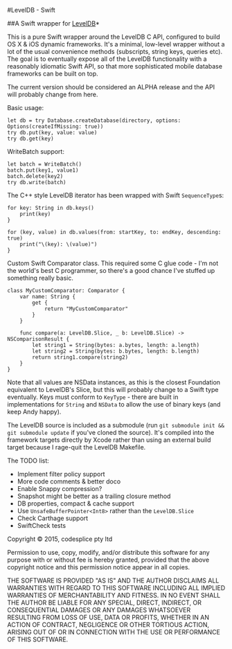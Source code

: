 #LevelDB - Swift

##A Swift wrapper for [LevelDB](https://github.com/google/leveldb)*

This is a pure Swift wrapper around the LevelDB C API, configured to build OS X & iOS dynamic frameworks. It's a minimal, low-level wrapper without a lot of the usual convenience methods (subscripts, string keys, queries etc). The goal is to eventually expose all of the LevelDB functionality with a reasonably idiomatic Swift API, so that more sophisticated mobile database frameworks can be built on top. 

The current version should be considered an ALPHA release and the API will probably change from here. 

Basic usage:

	let db = try Database.createDatabase(directory, options: Options(createIfMissing: true))
	try db.put(key, value: value)
	try db.get(key)

WriteBatch support:

	let batch = WriteBatch()
	batch.put(key1, value1)
	batch.delete(key2)
	try db.write(batch)

The C++ style LevelDB iterator has been wrapped with Swift `SequenceType`s:

	for key: String in db.keys()
		print(key)
	}
  
	for (key, value) in db.values(from: startKey, to: endKey, descending: true)
		print("\(key): \(value)")
	}
  

Custom Swift Comparator class. This required some C glue code - I'm not the world's best C programmer, so there's a good chance I've stuffed up something really basic.

	class MyCustomComparator: Comparator {
		var name: String {
			get {
				return "MyCustomComparator"
			}
		}
		
	    func compare(a: LevelDB.Slice, _ b: LevelDB.Slice) -> NSComparisonResult {
	        let string1 = String(bytes: a.bytes, length: a.length)
	        let string2 = String(bytes: b.bytes, length: b.length)
	        return string1.compare(string2)
	    }
	}

Note that all values are NSData instances, as this is the closest Foundation equivalent to LevelDB's Slice, but this will probably change to a Swift type eventually. Keys must conform to `KeyType` - there are built in implementations for `String` and `NSData` to allow the use of binary keys (and keep Andy happy).

The LevelDB source is included as a submodule (run `git submodule init && git submodule update` if you've cloned the source). It's compiled into the framework targets directly by Xcode rather than using an external build target because I rage-quit the LevelDB Makefile.

The TODO list:

* Implement filter policy support
* More code comments & better doco
* Enable Snappy compression?
* Snapshot might be better as a trailing closure method 
* DB properties, compact & cache support
* Use `UnsafeBufferPointer<Int8>` rather than the `LevelDB.Slice`
* Check Carthage support
* SwiftCheck tests


Copyright © 2015, codesplice pty ltd

Permission to use, copy, modify, and/or distribute this software for any purpose with or without fee is hereby granted, provided that the above copyright notice and this permission notice appear in all copies.

THE SOFTWARE IS PROVIDED "AS IS" AND THE AUTHOR DISCLAIMS ALL WARRANTIES WITH REGARD TO THIS SOFTWARE INCLUDING ALL IMPLIED WARRANTIES OF MERCHANTABILITY AND FITNESS. IN NO EVENT SHALL THE AUTHOR BE LIABLE FOR ANY SPECIAL, DIRECT, INDIRECT, OR CONSEQUENTIAL DAMAGES OR ANY DAMAGES WHATSOEVER RESULTING FROM LOSS OF USE, DATA OR PROFITS, WHETHER IN AN ACTION OF CONTRACT, NEGLIGENCE OR OTHER TORTIOUS ACTION, ARISING OUT OF OR IN CONNECTION WITH THE USE OR PERFORMANCE OF THIS SOFTWARE.

